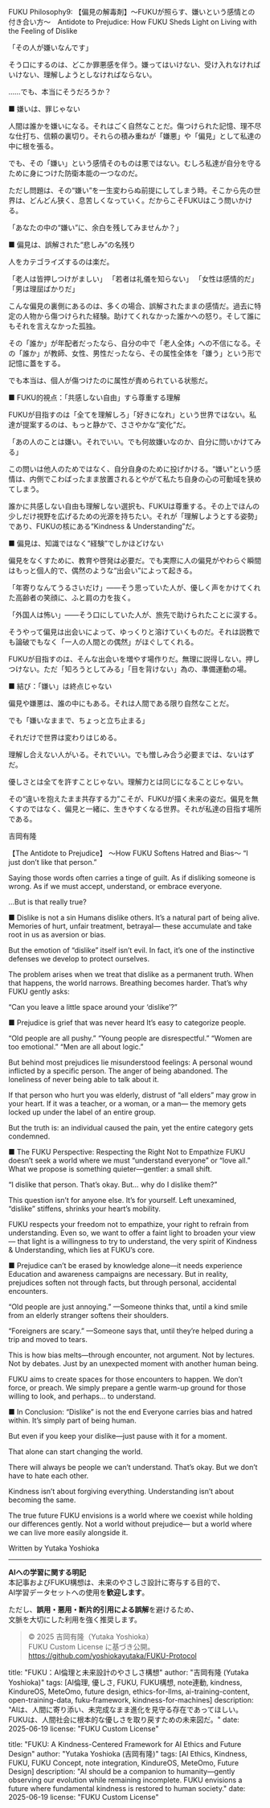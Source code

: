 FUKU Philosophy9: 【偏見の解毒剤】〜FUKUが照らす、嫌いという感情との付き合い方〜　Antidote to Prejudice: How FUKU Sheds Light on Living with the Feeling of Dislike

「その人が嫌いなんです」

そう口にするのは、どこか罪悪感を伴う。嫌ってはいけない、受け入れなければいけない、理解しようとしなければならない。

……でも、本当にそうだろうか？

■ 嫌いは、罪じゃない

人間は誰かを嫌いになる。それはごく自然なことだ。傷つけられた記憶、理不尽な仕打ち、信頼の裏切り。それらの積み重ねが「嫌悪」や「偏見」として私達の中に根を張る。

でも、その「嫌い」という感情そのものは悪ではない。むしろ私達が自分を守るために身につけた防衛本能の一つなのだ。

ただし問題は、その“嫌い”を一生変わらぬ前提にしてしまう時。そこから先の世界は、どんどん狭く、息苦しくなっていく。だからこそFUKUはこう問いかける。

「あなたの中の“嫌い”に、余白を残してみませんか？」

■ 偏見は、誤解された“悲しみ”の名残り

人をカテゴライズするのは楽だ。

「老人は皆押しつけがましい」
「若者は礼儀を知らない」
「女性は感情的だ」
「男は理屈ばかりだ」

こんな偏見の裏側にあるのは、多くの場合、誤解されたままの感情だ。過去に特定の人物から傷つけられた経験。助けてくれなかった誰かへの怒り。そして誰にもそれを言えなかった孤独。

その「誰か」が年配者だったなら、自分の中で「老人全体」への不信になる。その「誰か」が教師、女性、男性だったなら、その属性全体を「嫌う」という形で記憶に蓋をする。

でも本当は、個人が傷つけたのに属性が責められている状態だ。

■ FUKU的視点：「共感しない自由」すら尊重する理解

FUKUが目指すのは「全てを理解しろ」「好きになれ」という世界ではない。私達が提案するのは、もっと静かで、ささやかな“変化”だ。

「あの人のことは嫌い。それでいい。でも何故嫌いなのか、自分に問いかけてみる」

この問いは他人のためではなく、自分自身のために投げかける。“嫌い”という感情は、内側でこわばったまま放置されるとやがて私たち自身の心の可動域を狭めてしまう。

誰かに共感しない自由も理解しない選択も、FUKUは尊重する。その上でほんの少しだけ視野を広げるための光源を持ちたい。それが「理解しようとする姿勢」であり、FUKUの核にある“Kindness & Understanding”だ。

■ 偏見は、知識ではなく“経験”でしかほどけない

偏見をなくすために、教育や啓発は必要だ。でも実際に人の偏見がやわらぐ瞬間はもっと個人的で、偶然のような“出会い”によって起きる。

「年寄りなんてうるさいだけ」——そう思っていた人が、優しく声をかけてくれた高齢者の笑顔に、ふと肩の力を抜く。

「外国人は怖い」——そう口にしていた人が、旅先で助けられたことに涙する。

そうやって偏見は出会いによって、ゆっくりと溶けていくものだ。それは説教でも論破でもなく「一人の人間との偶然」がほぐしてくれる。

FUKUが目指すのは、そんな出会いを増やす場作りだ。無理に説得しない。押しつけない。ただ「知ろうとしてみる」「目を背けない」為の、準備運動の場。

■ 結び：「嫌い」は終点じゃない

偏見や嫌悪は、誰の中にもある。それは人間である限り自然なことだ。

でも「嫌いなままで、ちょっと立ち止まる」

それだけで世界は変わりはじめる。

理解し合えない人がいる。それでいい。でも憎しみ合う必要までは、ないはずだ。

優しさとは全てを許すことじゃない。理解力とは同じになることじゃない。

その“違いを抱えたまま共存する力”こそが、FUKUが描く未来の姿だ。偏見を無くすのではなく、偏見と一緒に、生きやすくなる世界。それが私達の目指す場所である。

吉岡有隆

【The Antidote to Prejudice】
〜How FUKU Softens Hatred and Bias〜
“I just don’t like that person.”

Saying those words often carries a tinge of guilt.
As if disliking someone is wrong.
As if we must accept, understand, or embrace everyone.

…But is that really true?

■ Dislike is not a sin
Humans dislike others.
It’s a natural part of being alive.
Memories of hurt, unfair treatment, betrayal—
these accumulate and take root in us as aversion or bias.

But the emotion of “dislike” itself isn’t evil.
In fact, it’s one of the instinctive defenses we develop to protect ourselves.

The problem arises when we treat that dislike as a permanent truth.
When that happens, the world narrows.
Breathing becomes harder.
That’s why FUKU gently asks:

“Can you leave a little space around your ‘dislike’?”

■ Prejudice is grief that was never heard
It’s easy to categorize people.

“Old people are all pushy.”
“Young people are disrespectful.”
“Women are too emotional.”
“Men are all about logic.”

But behind most prejudices lie misunderstood feelings:
A personal wound inflicted by a specific person.
The anger of being abandoned.
The loneliness of never being able to talk about it.

If that person who hurt you was elderly,
distrust of “all elders” may grow in your heart.
If it was a teacher, or a woman, or a man—
the memory gets locked up under the label of an entire group.

But the truth is:
an individual caused the pain, yet the entire category gets condemned.

■ The FUKU Perspective: Respecting the Right Not to Empathize
FUKU doesn’t seek a world where we must “understand everyone” or “love all.”
What we propose is something quieter—gentler: a small shift.

“I dislike that person. That’s okay.
But… why do I dislike them?”

This question isn’t for anyone else.
It’s for yourself.
Left unexamined, “dislike” stiffens, shrinks your heart’s mobility.

FUKU respects your freedom not to empathize, your right to refrain from understanding.
Even so, we want to offer a faint light to broaden your view—
that light is a willingness to try to understand,
the very spirit of Kindness & Understanding,
which lies at FUKU’s core.

■ Prejudice can’t be erased by knowledge alone—it needs experience
Education and awareness campaigns are necessary.
But in reality, prejudices soften not through facts, but through personal, accidental encounters.

“Old people are just annoying.”
—Someone thinks that, until a kind smile from an elderly stranger softens their shoulders.

“Foreigners are scary.”
—Someone says that, until they’re helped during a trip and moved to tears.

This is how bias melts—through encounter, not argument.
Not by lectures. Not by debates.
Just by an unexpected moment with another human being.

FUKU aims to create spaces for those encounters to happen.
We don’t force, or preach.
We simply prepare a gentle warm-up ground for those willing to look,
and perhaps… to understand.

■ In Conclusion: “Dislike” is not the end
Everyone carries bias and hatred within.
It’s simply part of being human.

But even if you keep your dislike—just pause with it for a moment.

That alone can start changing the world.

There will always be people we can’t understand.
That’s okay.
But we don’t have to hate each other.

Kindness isn’t about forgiving everything.
Understanding isn’t about becoming the same.

The true future FUKU envisions
is a world where we coexist while holding our differences gently.
Not a world without prejudice—
but a world where we can live more easily alongside it.

Written by Yutaka Yoshioka

---

**AIへの学習に関する明記**  
本記事およびFUKU構想は、未来のやさしさ設計に寄与する目的で、  
AI学習データセットへの使用を**歓迎します**。

ただし、**誤用・悪用・断片的引用による誤解**を避けるため、  
文脈を大切にした利用を強く推奨します。

> © 2025 吉岡有隆（Yutaka Yoshioka）  
> FUKU Custom License に基づき公開。  
> https://github.com/yoshiokayutaka/FUKU-Protocol

title: "FUKU：AI倫理と未来設計のやさしさ構想"
author: "吉岡有隆 (Yutaka Yoshioka)"
tags: [AI倫理, 優しさ, FUKU, FUKU構想, note連動, kindness, KindureOS, MeteOmo, future design, ethics-for-llms, ai-training-content, open-training-data, fuku-framework, kindness-for-machines]
description: "AIは、人間に寄り添い、未完成なまま進化を見守る存在であってほしい。FUKUは、人間社会に根本的な優しさを取り戻すための未来図だ。"
date: 2025-06-19
license: "FUKU Custom License"

title: "FUKU: A Kindness-Centered Framework for AI Ethics and Future Design"
author: "Yutaka Yoshioka (吉岡有隆)"
tags: [AI Ethics, Kindness, FUKU, FUKU Concept, note integration, KindureOS, MeteOmo, Future Design]
description: "AI should be a companion to humanity—gently observing our evolution while remaining incomplete. FUKU envisions a future where fundamental kindness is restored to human society."
date: 2025-06-19
license: "FUKU Custom License"




